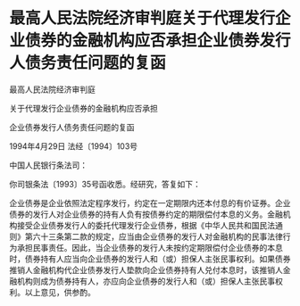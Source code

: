 # 最高人民法院经济审判庭关于代理发行企业债券的金融机构应否承担企业债券发行人债务责任问题的复函

<!-- INFO END -->

最高人民法院经济审判庭

关于代理发行企业债券的金融机构应否承担

企业债券发行人债务责任问题的复函

1994年4月29日 法经〔1994〕103号

中国人民银行条法司：

你司银条法〔1993〕35号函收悉。经研究，答复如下：

企业债券是企业依照法定程序发行，约定在一定期限内还本付息的有价证券。企业债券的发行人对企业债券的持有人负有按债券约定的期限偿付本息的义务。金融机构接受企业债券发行人的委托代理发行企业债券，根据《中华人民共和国民法通则》第六十三条第二款的规定，应当由企业债券的发行人对金融机构的民事法律行为承担民事责任。因此，当企业债券的发行人未按约定期限偿付企业债券的本息时，债券持有人应当向企业债券的发行人和（或）担保人主张民事权利。如果债券推销人金融机构代企业债券发行人垫款向企业债券持有人兑付本息时，该推销人金融机构则成为债券持有人，亦应向企业债券的发行人和（或）担保人主张民事权利。以上意见，供参酌。
